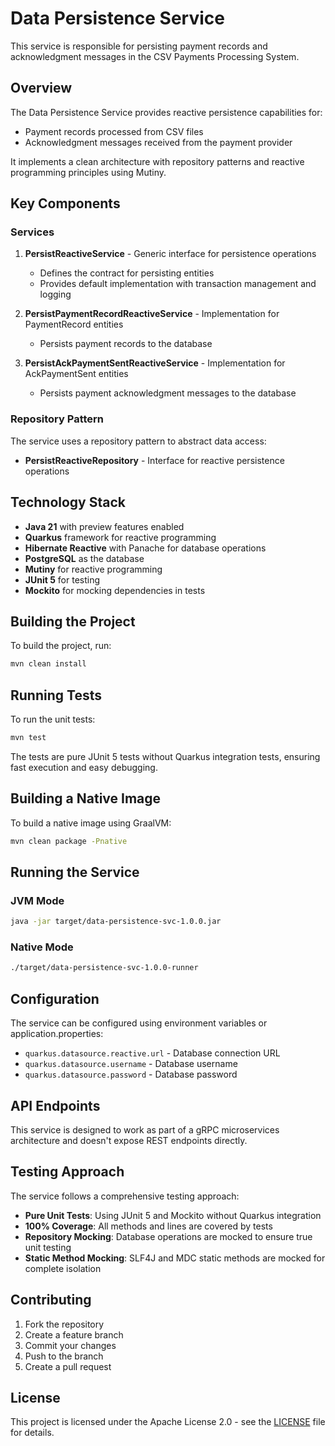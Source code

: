 # Data Persistence Service

This service is responsible for persisting payment records and acknowledgment messages in the CSV Payments Processing System.

## Overview

The Data Persistence Service provides reactive persistence capabilities for:
- Payment records processed from CSV files
- Acknowledgment messages received from the payment provider

It implements a clean architecture with repository patterns and reactive programming principles using Mutiny.

## Key Components

### Services

1. **PersistReactiveService<T>** - Generic interface for persistence operations
   - Defines the contract for persisting entities
   - Provides default implementation with transaction management and logging

2. **PersistPaymentRecordReactiveService** - Implementation for PaymentRecord entities
   - Persists payment records to the database

3. **PersistAckPaymentSentReactiveService** - Implementation for AckPaymentSent entities
   - Persists payment acknowledgment messages to the database

### Repository Pattern

The service uses a repository pattern to abstract data access:
- **PersistReactiveRepository<T>** - Interface for reactive persistence operations

## Technology Stack

- **Java 21** with preview features enabled
- **Quarkus** framework for reactive programming
- **Hibernate Reactive** with Panache for database operations
- **PostgreSQL** as the database
- **Mutiny** for reactive programming
- **JUnit 5** for testing
- **Mockito** for mocking dependencies in tests

## Building the Project

To build the project, run:

```bash
mvn clean install
```

## Running Tests

To run the unit tests:

```bash
mvn test
```

The tests are pure JUnit 5 tests without Quarkus integration tests, ensuring fast execution and easy debugging.

## Building a Native Image

To build a native image using GraalVM:

```bash
mvn clean package -Pnative
```

## Running the Service

### JVM Mode

```bash
java -jar target/data-persistence-svc-1.0.0.jar
```

### Native Mode

```bash
./target/data-persistence-svc-1.0.0-runner
```

## Configuration

The service can be configured using environment variables or application.properties:

- `quarkus.datasource.reactive.url` - Database connection URL
- `quarkus.datasource.username` - Database username
- `quarkus.datasource.password` - Database password

## API Endpoints

This service is designed to work as part of a gRPC microservices architecture and doesn't expose REST endpoints directly.

## Testing Approach

The service follows a comprehensive testing approach:
- **Pure Unit Tests**: Using JUnit 5 and Mockito without Quarkus integration
- **100% Coverage**: All methods and lines are covered by tests
- **Repository Mocking**: Database operations are mocked to ensure true unit testing
- **Static Method Mocking**: SLF4J and MDC static methods are mocked for complete isolation

## Contributing

1. Fork the repository
2. Create a feature branch
3. Commit your changes
4. Push to the branch
5. Create a pull request

## License

This project is licensed under the Apache License 2.0 - see the [LICENSE](../LICENSE) file for details.